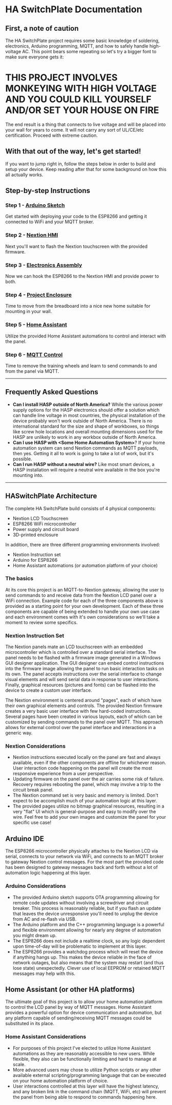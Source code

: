 # HA SwitchPlate Documentation

## First, a note of caution

The HA SwitchPlate project requires some basic knowledge of soldering, electronics, Arduino programming, MQTT, and how to safely handle high-voltage AC.  This point bears some repeating so let's try a bigger font to make sure everyone gets it:

# THIS PROJECT INVOLVES MONKEYING WITH HIGH VOLTAGE AND YOU COULD KILL YOURSELF AND/OR SET YOUR HOUSE ON FIRE

The end result is a thing that connects to live voltage and will be placed into your wall for years to come. It will not carry any sort of UL/CE/etc certification.  Proceed with extreme caution.

## With that out of the way, let's get started!

If you want to jump right in, follow the steps below in order to build and setup your device.  Keep reading after that for some background on how this all actually works.

## Step-by-step Instructions

### Step 1 - [Arduino Sketch](01_Arduino_Sketch.md)

Get started with deploying your code to the ESP8266 and getting it connected to WiFi and your MQTT broker.

### Step 2 - [Nextion HMI](02_Nextion_HMI.md)

Next you'll want to flash the Nextion touchscreen with the provided firmware.

### Step 3 - [Electronics Assembly](03_Electronics_Assembly.md)

Now we can hook the ESP8266 to the Nextion HMI and provide power to both.

### Step 4 - [Project Enclosure](04_Project_Enclosure.md)

Time to move from the breadboard into a nice new home suitable for mounting in your wall.

### Step 5 - [Home Assistant](05_Home_Assistant.md)

Utilize the provided Home Assistant automations to control and interact with the panel.

### Step 6 - [MQTT Control](06_MQTT_Control.md)

Time to remove the training wheels and learn to send commands to and from the panel via MQTT.

----

## Frequently Asked Questions

* **Can I install HASP outside of North America?** While the various power supply options for the HASP electronics should offer a solution which can handle line voltage in most countries, the physical installation of the device probably won't work outside of North America.  There is no international standard for the size and shape of workboxes, so things like screw hole locations and overall mounting dimensions used for the HASP are unlikely to work in any workbox outside of North America.
* **Can I use HASP with \<Some Home Automation System\>**?  If your home automation system can send Nextion commands as MQTT payloads, then yes.  Getting it all to work is going to take a lot of work, but it's possible.
* **Can I run HASP without a neutral wire?** Like most smart devices, a HASP installation will require a neutral wire available in the box you're mounting into.

----

## HASwitchPlate Architecture

The complete HA SwitchPlate build consists of 4 physical components:

* Nextion LCD Touchscreen
* ESP8266 WiFi microcontroller
* Power supply and circuit board
* 3D-printed enclosure

In addition, there are three different programming environments involved:

* Nextion Instruction set
* Arduino for ESP8266
* Home Assistant automations (or automation platform of your choice)

### The basics

At its core this project is an MQTT-to-Nextion gateway, allowing the user to send commands to and receive data from the Nextion LCD panel over a WiFi connection.  Example code for each of the three components above is provided as a starting point for your own development.  Each of these three components are capable of being extended to handle your own use case and each environment comes with it's own considerations so we'll take a moment to review some specifics.

### Nextion Instruction Set

The Nextion panels mate an LCD touchscreen with an embedded microcontroller which is controlled over a standard serial interface.  The panel needs to be flashed with a firmware image generated in a Windows GUI designer application. The GUI designer can embed control instructions into the firmware image allowing the panel to run basic interaction tasks on its own.  The panel accepts instructions over the serial interface to change visual elements and will send serial data in response to user interactions.  Finally, graphical resources (pictures and fonts) can be flashed into the device to create a custom user interface.

The Nextion environment is centered around "pages", each of which have their own graphical elements and controls.  The provided Nextion firmware creates a very basic user interface with few hard-coded instructions.  Several pages have been created in various layouts, each of which can be customized by sending commands to the panel over MQTT.  This approach allows for external control over the panel interface and interactions in a generic way.

### Nextion Considerations

* Nextion instructions executed locally on the panel are fast and always available, even if the other components are offline for whichever reason.  User interaction code happening on the panel will create the most responsive experience from a user perspective.
* Updating firmware on the panel over the air carries some risk of failure.  Recovery requires rebooting the panel, which may involve a trip to the circuit break panel.
* The Nextion command set is very basic and memory is limited.  Don't expect to be accomplish much of your automation logic at this layer.
* The provided pages utilize no bitmap graphical resources, resulting in a very "flat" UI which is general-purpose and easy to modify over the wire.  Feel free to add your own images and customize the panel for your specific use case!

## Arduino IDE

The ESP8266 microcontroller physically attaches to the Nextion LCD via serial, connects to your network via WiFi, and connects to an MQTT broker to gateway Nextion control messages.  For the most part the provided code has been designed to gateway messages back and forth without a lot of automation logic happening at this layer.

### Arduino Considerations

* The provided Arduino sketch supports OTA programming allowing for remote code updates without involving a screwdriver and circuit breaker.  This process is reasonably reliable, but if you flash an update that leaves the device unresponsive you'll need to unplug the device from AC and re-flash via USB.
* The Arduino platform and the C++ programming language is a powerful and flexible environment allowing for nearly any degree of automation you might dream up.
* The ESP8266 does not include a realtime clock, so any logic dependent upon time-of-day will be problematic to implement at this layer.
* The ESP8266 provides a watchdog process which will reset the device if anything hangs up.  This makes the device reliable in the face of network outages, but also means that the system may restart (and thus lose state) unexpectedly.  Clever use of local EEPROM or retained MQTT messages may help with this.

## Home Assistant (or other HA platforms)

The ultimate goal of this project is to allow your home automation platform to control the LCD panel by way of MQTT messages.  Home Assistant provides a powerful option for device communication and automation, but any platform capable of sending/receiving MQTT messages could be substituted in its place.

### Home Assistant Considerations

* For purposes of this project I've elected to utilize Home Assistant automations as they are reasonably accessible to new users.  While flexible, they also can be functionally limiting and hard to manage at scale.
* More advanced users may chose to utilize Python scripts or any other available external scripting/programming language that can be executed on your home automation platform of choice.
* User interactions controlled at this layer will have the highest latency, and any broken link in the command chain (MQTT, WiFi, etc) will prevent the panel from being able to respond to commands happening here.
